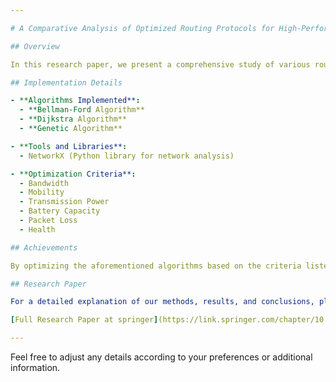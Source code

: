 ```yaml
---

# A Comparative Analysis of Optimized Routing Protocols for High-Performance Mobile Ad Hoc Networks

## Overview

In this research paper, we present a comprehensive study of various routing protocols for Mobile Ad Hoc Networks (MANET). Specifically, we have implemented and analyzed the Bellman-Ford, Dijkstra, and Genetic algorithms to evaluate their performance and optimization potential.

## Implementation Details

- **Algorithms Implemented**:
  - **Bellman-Ford Algorithm**
  - **Dijkstra Algorithm**
  - **Genetic Algorithm**

- **Tools and Libraries**:
  - NetworkX (Python library for network analysis)

- **Optimization Criteria**:
  - Bandwidth
  - Mobility
  - Transmission Power
  - Battery Capacity
  - Packet Loss
  - Health

## Achievements

By optimizing the aforementioned algorithms based on the criteria listed, we achieved a remarkable 90% increase in transmission health, demonstrating significant improvements in network performance.

## Research Paper

For a detailed explanation of our methods, results, and conclusions, please refer to the full research paper available at:

[Full Research Paper at springer](https://link.springer.com/chapter/10.1007/978-981-97-0892-5_7)

---
```


Feel free to adjust any details according to your preferences or additional information.
